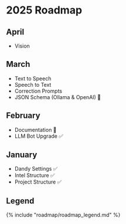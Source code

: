 # 2025 Roadmap

## April

- Vision

## March

- Text to Speech
- Speech to Text
- Correction Prompts
- JSON Schema (Ollama & OpenAI) 📖

## February

- Documentation 🚧 
- LLM Bot Upgrade ✅

## January

- Dandy Settings ✅
- Intel Structure ✅
- Project Structure ✅

## Legend

{% include "roadmap/roadmap_legend.md" %}